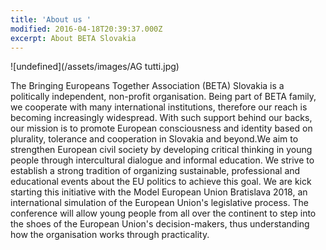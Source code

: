 ```yaml
---
title: 'About us '
modified: 2016-04-18T20:39:37.000Z
excerpt: About BETA Slovakia
---
```

![undefined](/assets/images/AG tutti.jpg)

The Bringing Europeans Together Association (BETA) Slovakia is a politically independent, non-profit organisation. Being part of BETA family, we cooperate with many international institutions, therefore our reach is becoming increasingly widespread. With such support behind our backs, our mission is to promote European consciousness and identity based on plurality, tolerance and cooperation in Slovakia and beyond.We aim to strengthen European civil society by developing critical thinking in young people through intercultural dialogue and informal education. We strive to establish a strong tradition of organizing sustainable, professional and educational events about the EU politics to achieve this goal. We are kick starting this initiative with the Model European Union Bratislava 2018, an international simulation of the European Union's legislative process. The conference will allow young people from all over the continent to step into the shoes of the European Union's decision-makers, thus understanding how the organisation works through practicality.



